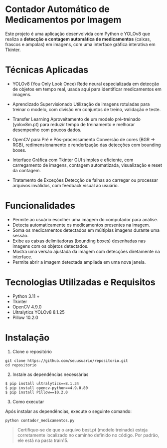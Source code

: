 # Contador Automático de Medicamentos por Imagem

Este projeto é uma aplicação desenvolvida com Python e YOLOv8 que realiza a **detecção e contagem automática de medicamentos** (caixas, frascos e ampolas) em imagens, com uma interface gráfica interativa em Tkinter.

# Técnicas Aplicadas
- YOLOv8 (You Only Look Once)
Rede neural especializada em detecção de objetos em tempo real, usada aqui para identificar medicamentos em imagens.

- Aprendizado Supervisionado
Utilização de imagens rotuladas para treinar o modelo, com divisão em conjuntos de treino, validação e teste.

- Transfer Learning
Aproveitamento de um modelo pré-treinado (yolov8m.pt) para reduzir tempo de treinamento e melhorar desempenho com poucos dados.

- OpenCV para Pré e Pós-processamento
Conversão de cores (BGR → RGB), redimensionamento e renderização das detecções com bounding boxes.

- Interface Gráfica com Tkinter
GUI simples e eficiente, com carregamento de imagens, contagem automatizada, visualização e reset da contagem.

- Tratamento de Exceções
Detecção de falhas ao carregar ou processar arquivos inválidos, com feedback visual ao usuário.

# Funcionalidades
- Permite ao usuário escolher uma imagem do computador para análise.
- Detecta automaticamente os medicamentos presentes na imagem.
- Soma os medicamentos detectados em múltiplas imagens durante uma sessão.
- Exibe as caixas delimitadoras (bounding boxes) desenhadas nas imagens com os objetos detectados.
- Mostra uma versão ajustada da imagem com detecções diretamente na interface.
- Permite abrir a imagem detectada ampliada em uma nova janela.

# Tecnologias Utilizadas e Requisitos
- Python 3.11 +
- Tkinter 
- OpenCV 4.9.0
- Ultralytics YOLOv8 8.1.25
- Pillow 10.2.0

# Instalação
1. Clone o repositório
```
git clone https://github.com/seuusuario/repositorio.git
cd repositorio
```
2. Instale as dependências necessárias
```
$ pip install ultralytics==8.1.34
$ pip install opencv-python==4.9.0.80
$ pip install Pillow==10.2.0
```
3. Como executar

Após instalar as dependências, execute o seguinte comando:

```
python contador_medicamentos.py
```
> Certifique-se de que o arquivo best.pt (modelo treinado) esteja corretamente localizado no caminho definido no código. Por padrão, ele está na pasta train15.














